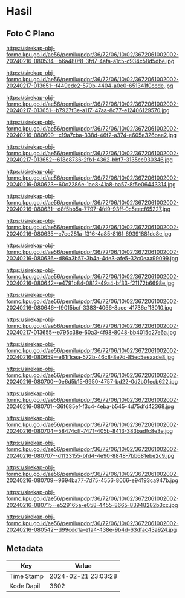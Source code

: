 # Hasil

## Foto C Plano

https://sirekap-obj-formc.kpu.go.id/ae56/pemilu/pdpr/36/72/06/10/02/3672061002002-20240216-080534--b6a480f8-3fd7-4afa-a1c5-c934c58d5dbe.jpg

https://sirekap-obj-formc.kpu.go.id/ae56/pemilu/pdpr/36/72/06/10/02/3672061002002-20240217-013651--f449ede2-570b-4404-a0e0-651341f0ccde.jpg

https://sirekap-obj-formc.kpu.go.id/ae56/pemilu/pdpr/36/72/06/10/02/3672061002002-20240217-013651--b7927f3e-a117-47aa-8c77-e12406129570.jpg

https://sirekap-obj-formc.kpu.go.id/ae56/pemilu/pdpr/36/72/06/10/02/3672061002002-20240216-080609--c19a7cba-338d-46f2-a374-e605e326bae2.jpg

https://sirekap-obj-formc.kpu.go.id/ae56/pemilu/pdpr/36/72/06/10/02/3672061002002-20240217-013652--618e8736-2fb1-4362-bbf7-3135cc930346.jpg

https://sirekap-obj-formc.kpu.go.id/ae56/pemilu/pdpr/36/72/06/10/02/3672061002002-20240216-080623--60c2286e-1ae8-41a8-ba57-8f5e06443314.jpg

https://sirekap-obj-formc.kpu.go.id/ae56/pemilu/pdpr/36/72/06/10/02/3672061002002-20240216-080631--d8f5bb5a-7797-4fd9-93ff-0c5eecf65227.jpg

https://sirekap-obj-formc.kpu.go.id/ae56/pemilu/pdpr/36/72/06/10/02/3672061002002-20240216-080635--c7ce281a-f316-4a85-816f-69391881dc8e.jpg

https://sirekap-obj-formc.kpu.go.id/ae56/pemilu/pdpr/36/72/06/10/02/3672061002002-20240216-080636--d86a3b57-3b4a-4de3-afe5-32c0eaa99099.jpg

https://sirekap-obj-formc.kpu.go.id/ae56/pemilu/pdpr/36/72/06/10/02/3672061002002-20240216-080642--e4791b84-0812-49a4-bf33-f21172b6698e.jpg

https://sirekap-obj-formc.kpu.go.id/ae56/pemilu/pdpr/36/72/06/10/02/3672061002002-20240216-080646--f9015bcf-3383-4066-8ace-41736ef13010.jpg

https://sirekap-obj-formc.kpu.go.id/ae56/pemilu/pdpr/36/72/06/10/02/3672061002002-20240217-013655--e795c38e-60a3-4f98-8048-bb4015d27e6a.jpg

https://sirekap-obj-formc.kpu.go.id/ae56/pemilu/pdpr/36/72/06/10/02/3672061002002-20240216-080659--e61f1cea-572b-46c8-8e7d-85ec5eeaade8.jpg

https://sirekap-obj-formc.kpu.go.id/ae56/pemilu/pdpr/36/72/06/10/02/3672061002002-20240216-080700--0e6d5b15-9950-4757-bd22-0d2b01ecb622.jpg

https://sirekap-obj-formc.kpu.go.id/ae56/pemilu/pdpr/36/72/06/10/02/3672061002002-20240216-080701--36f685ef-f3c4-4eba-b545-4d75dfd42368.jpg

https://sirekap-obj-formc.kpu.go.id/ae56/pemilu/pdpr/36/72/06/10/02/3672061002002-20240216-080704--58474cff-7471-405b-8413-383badfc8e3e.jpg

https://sirekap-obj-formc.kpu.go.id/ae56/pemilu/pdpr/36/72/06/10/02/3672061002002-20240216-080707--d1133155-bfd4-4e90-8848-7bb681ebe2c9.jpg

https://sirekap-obj-formc.kpu.go.id/ae56/pemilu/pdpr/36/72/06/10/02/3672061002002-20240216-080709--9694ba77-7d75-4556-8066-e94193ca947b.jpg

https://sirekap-obj-formc.kpu.go.id/ae56/pemilu/pdpr/36/72/06/10/02/3672061002002-20240216-080715--e529165a-e058-4455-8665-83948282b3cc.jpg

https://sirekap-obj-formc.kpu.go.id/ae56/pemilu/pdpr/36/72/06/10/02/3672061002002-20240216-080542--d99cdd1a-e1a4-438e-9b4d-63dfac43a924.jpg


## Metadata

| Key        | Value               |
| ---------- | ------------------- |
| Time Stamp | 2024-02-21 23:03:28 |
| Kode Dapil | 3602                |



